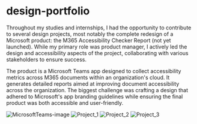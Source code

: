 # design-portfolio

Throughout my studies and internships, I had the opportunity to contribute to several design projects, most notably the complete redesign of a Microsoft product: the M365 Accessibility Checker Report (not yet launched). While my primary role was product manager, I actively led the design and accessibility aspects of the project, collaborating with various stakeholders to ensure success.

The product is a Microsoft Teams app designed to collect accessibility metrics across M365 documents within an organization's cloud. It generates detailed reports aimed at improving document accessibility across the organization. The biggest challenge was crafting a design that adhered to Microsoft's app branding guidelines while ensuring the final product was both accessible and user-friendly.


![MicrosoftTeams-image](https://github.com/user-attachments/assets/20e7f3a8-6ec6-49ee-9af4-763c8e80882e)
![Project_1](https://github.com/user-attachments/assets/e5add2cc-1fe0-49ff-bac7-06307783f397)
![Project_2](https://github.com/user-attachments/assets/84906ca0-4e5f-4f87-8c6e-5e84e49c5192)
![Project_3](https://github.com/user-attachments/assets/61ad27aa-0a58-4a4f-a3fe-dd3a4ef75e7d)
